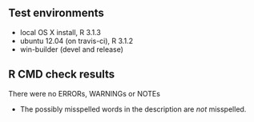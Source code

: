 ## Test environments
* local OS X install, R 3.1.3
* ubuntu 12.04 (on travis-ci), R 3.1.2
* win-builder (devel and release)

## R CMD check results
There were no ERRORs, WARNINGs or NOTEs

* The possibly misspelled words in the description are _not_ misspelled.
